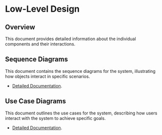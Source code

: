 # Low-Level Design

## Overview

This document provides detailed information about the individual components and their interactions.

## Sequence Diagrams
This document contains the sequence diagrams for the system, illustrating how objects interact in specific scenarios.
- [Detailed Documentation](/documentation/sequence-diagrams.md).


## Use Case Diagrams
This document outlines the use cases for the system, describing how users interact with the system to achieve specific goals.
- [Detailed Documentation](/documentation/use-cases.md).

